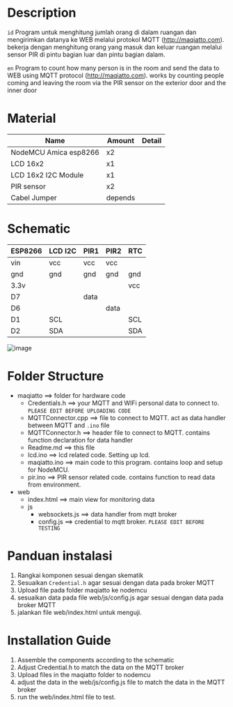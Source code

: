 # Description

`id`
Program untuk menghitung jumlah orang di dalam ruangan dan
mengirimkan datanya ke WEB melalui protokol MQTT 
(http://maqiatto.com). bekerja dengan menghitung orang yang masuk
dan keluar ruangan melalui sensor PIR di pintu bagian luar
dan pintu bagian dalam.

`en`
Program to count how many person is in the room and send
the data to WEB using MQTT protocol (http://maqiatto.com).
works by counting people coming and leaving the room 
via the PIR sensor on the exterior door and the inner door

# Material

Name				 				  | Amount  | Detail
---------------------------- | ------- | ------
NodeMCU Amica esp8266        | x2		|
LCD 16x2                     | x1      |
LCD 16x2 I2C Module          | x1      |
PIR sensor                   | x2		|
Cabel Jumper                 | depends |

# Schematic

ESP8266 | LCD I2C | PIR1 | PIR2 | RTC |
------- | ------- | ---- | ---- | --- |
vin     | vcc     | vcc  | vcc  |     |
gnd     | gnd     | gnd  | gnd  | gnd |
3.3v    |         |      |      | vcc |
D7      |         | data |      |     |
D6      |         |      | data |     |
D1      | SCL     |      |      | SCL |
D2      | SDA     |      |      | SDA |

![image](https://user-images.githubusercontent.com/62342206/146539453-be7d5a5c-0650-4969-833f-1e4c8705ee06.png)

# Folder Structure
- maqiatto ==> folder for hardware code
    *	Credentials.h ==> your MQTT and WIFi personal data to connect to. `PLEASE EDIT BEFORE UPLOADING CODE`
    * MQTTConnector.cpp ==> file to connect to MQTT. act as data handler between MQTT and `.ino` file
    * MQTTConnector.h ==> header file to connect to MQTT. contains function declaration for data handler
    * Readme.md ==> this file
    * lcd.ino ==> lcd related code. Setting up lcd.
    * maqiatto.ino ==> main code to this program. contains loop and setup for NodeMCU.
    * pir.ino ==> PIR sensor related code. contains function to read data from environment.
- web
   * index.html ==> main view for monitoring data
   - js
     * websockets.js ==> data handler from mqtt broker
     * config.js ==> credential to mqtt broker. `PLEASE EDIT BEFORE TESTING`

# Panduan instalasi
1.  Rangkai komponen sesuai dengan skematik
2.  Sesuaikan `Credential.h` agar sesuai dengan data pada broker MQTT
3.  Upload file pada folder maqiatto ke nodemcu
4.  sesuaikan data pada file web/js/config.js agar sesuai dengan data pada broker MQTT
5.  jalankan file web/index.html untuk menguji.

# Installation Guide
1. Assemble the components according to the schematic
2. Adjust Credential.h to match the data on the MQTT broker
3. Upload files in the maqiatto folder to nodemcu
4. adjust the data in the web/js/config.js file to match the data in the MQTT broker
5. run the web/index.html file to test.
 
